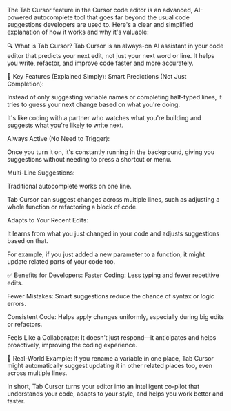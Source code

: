 The Tab Cursor feature in the Cursor code editor is an advanced, AI-powered autocomplete tool that goes far beyond the usual code suggestions developers are used to. Here's a clear and simplified explanation of how it works and why it's valuable:

🔍 What is Tab Cursor?
Tab Cursor is an always-on AI assistant in your code editor that predicts your next edit, not just your next word or line. It helps you write, refactor, and improve code faster and more accurately.

🧠 Key Features (Explained Simply):
Smart Predictions (Not Just Completion):

Instead of only suggesting variable names or completing half-typed lines, it tries to guess your next change based on what you're doing.

It's like coding with a partner who watches what you're building and suggests what you're likely to write next.

Always Active (No Need to Trigger):

Once you turn it on, it's constantly running in the background, giving you suggestions without needing to press a shortcut or menu.

Multi-Line Suggestions:

Traditional autocomplete works on one line.

Tab Cursor can suggest changes across multiple lines, such as adjusting a whole function or refactoring a block of code.

Adapts to Your Recent Edits:

It learns from what you just changed in your code and adjusts suggestions based on that.

For example, if you just added a new parameter to a function, it might update related parts of your code too.

✅ Benefits for Developers:
Faster Coding: Less typing and fewer repetitive edits.

Fewer Mistakes: Smart suggestions reduce the chance of syntax or logic errors.

Consistent Code: Helps apply changes uniformly, especially during big edits or refactors.

Feels Like a Collaborator: It doesn’t just respond—it anticipates and helps proactively, improving the coding experience.

🧪 Real-World Example:
If you rename a variable in one place, Tab Cursor might automatically suggest updating it in other related places too, even across multiple lines.

In short, Tab Cursor turns your editor into an intelligent co-pilot that understands your code, adapts to your style, and helps you work better and faster.








